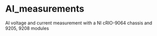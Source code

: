 # AI_measurements
 AI voltage and current measurement with a NI cRIO-9064 chassis and 9205, 9208 modules

